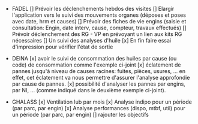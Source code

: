 - FADEL
  [] Prévoir les déclenchements hebdos des visites
  [] Elargir l'application vers le suivi des mouvements organes (déposes et poses avec date, hrm et causes)
  [] Prévoir des fiches de vie engins (saisie et consultation: Engin, date interv, cause, compteur, travaux effectués)
  [] Prévoir déclenchement des RG - VP en prévoyant un lien aux kits RG nécessaires
  [] Un suivi des analyses d'huile
  [x] En fin faire essai d'impression pour vérifier l'état de sortie

- DEINA
  [x] avoir le suivi de consommation des huiles par cause (ou code) de consommation comme l'exemple ci-joint
  [x] éclatement de pannes jusqu'à niveau de causes racines: fuites, pièces, usures, ... en effet, cet éclatement va nous permettre d'assurer l'analyse approfondie par cause de pannes.
  [x] possibilité d'analyser les pannes par engins, par NI, ... (comme indiqué dans le deuxième exemple ci-joint).

- GHALASS
  [x] Ventilation lub par mois
  [x] Analyse indipo pour un période (par parc, par engin)
  [x] Analyse performances (dispo, mtbf, util) pour un période (par parc, par engin)
  [] rajouter les objectifs
